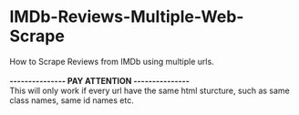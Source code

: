 # IMDb-Reviews-Multiple-Web-Scrape
How to Scrape Reviews from IMDb using multiple urls.
<br/>
<br/>
**--------------- PAY ATTENTION ---------------**
<br/>
This will only work if every url have the same html sturcture, such as same class names, same id names etc.
